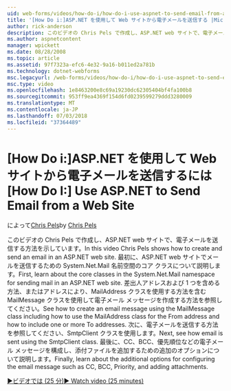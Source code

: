 ```yaml
---
uid: web-forms/videos/how-do-i/how-do-i-use-aspnet-to-send-email-from-a-web-site
title: '[How Do i:]ASP.NET を使用して Web サイトから電子メールを送信する |Microsoft Docs'
author: rick-anderson
description: このビデオの Chris Pels で作成し、ASP.NET web サイトで、電子メールを送信する方法を示しています。 まず、System.Net.Mail 名前空間の f# のコア クラスについて説明してください.
ms.author: aspnetcontent
manager: wpickett
ms.date: 08/28/2008
ms.topic: article
ms.assetid: 97f7323a-efc6-4e32-9a16-b011ed2a781b
ms.technology: dotnet-webforms
msc.legacyurl: /web-forms/videos/how-do-i/how-do-i-use-aspnet-to-send-email-from-a-web-site
msc.type: video
ms.openlocfilehash: 1e8463200e8c69a19230dc62305404bf4fa100b8
ms.sourcegitcommit: 953ff9ea4369f154d6fd0239599279ddd3280009
ms.translationtype: MT
ms.contentlocale: ja-JP
ms.lasthandoff: 07/03/2018
ms.locfileid: "37364489"
---
```

<a name="how-do-i-use-aspnet-to-send-email-from-a-web-site"></a><span data-ttu-id="2152d-104">[How Do i:]ASP.NET を使用して Web サイトから電子メールを送信するには</span><span class="sxs-lookup"><span data-stu-id="2152d-104">[How Do I:] Use ASP.NET to Send Email from a Web Site</span></span>
====================
<span data-ttu-id="2152d-105">によって[Chris Pels](https://twitter.com/chrispels)</span><span class="sxs-lookup"><span data-stu-id="2152d-105">by [Chris Pels](https://twitter.com/chrispels)</span></span>

<span data-ttu-id="2152d-106">このビデオの Chris Pels で作成し、ASP.NET web サイトで、電子メールを送信する方法を示しています。</span><span class="sxs-lookup"><span data-stu-id="2152d-106">In this video Chris Pels shows how to create and send an email in an ASP.NET web site.</span></span> <span data-ttu-id="2152d-107">最初に、ASP.NET web サイトでメールを送信するための System.Net.Mail 名前空間のコア クラスについて説明します。</span><span class="sxs-lookup"><span data-stu-id="2152d-107">First, learn about the core classes in the System.Net.Mail namespace for sending mail in an ASP.NET web site.</span></span> <span data-ttu-id="2152d-108">差出人アドレスおよび 1 つを含める方法、またはアドレスにより、MailAddress クラスを使用する方法を含む MailMessage クラスを使用して電子メール メッセージを作成する方法を参照してください。</span><span class="sxs-lookup"><span data-stu-id="2152d-108">See how to create an email message using the MailMessage class including how to use the MailAddress class for the From address and how to include one or more To addresses.</span></span> <span data-ttu-id="2152d-109">次に、電子メールを送信する方法を参照してください、SmtpClient クラスを使用します。</span><span class="sxs-lookup"><span data-stu-id="2152d-109">Next, see how email is sent using the SmtpClient class.</span></span> <span data-ttu-id="2152d-110">最後に、CC、BCC、優先順位などの電子メール メッセージを構成し、添付ファイルを追加するための追加のオプションについて説明します。</span><span class="sxs-lookup"><span data-stu-id="2152d-110">Finally, learn about the additional options for configuring the email message such as CC, BCC, Priority, and adding attachments.</span></span>

[<span data-ttu-id="2152d-111">&#9654;ビデオでは (25 分)</span><span class="sxs-lookup"><span data-stu-id="2152d-111">&#9654; Watch video (25 minutes)</span></span>](https://channel9.msdn.com/Blogs/ASP-NET-Site-Videos/how-do-i-use-aspnet-to-send-email-from-a-web-site)
